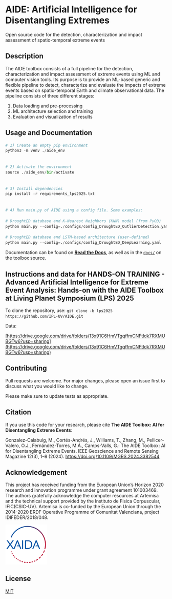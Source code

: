# AIDE: Artificial Intelligence for Disentangling Extremes
Open source code for the detection, characterization and impact assessment of spatio-temporal extreme events

## Description
The AIDE toolbox consists of a full pipeline for the detection, characterization and impact assessment of extreme events using ML and computer vision tools. Its purpose is to provide an ML-based generic and flexible pipeline to detect, characterize and evaluate the impacts of extreme events based on spatio-temporal Earth and climate observational data. The pipeline consists of three different stages:

1) Data loading and pre-processing
2) ML architecture selection and training
3) Evaluation and visualization of results

## Usage and Documentation
```python
# 1) Create an empty pip environment
python3 -m venv ./aide_env 


# 2) Activate the environment
source ./aide_env/bin/activate


# 3) Install dependencies
pip install -r requirements_lps2025.txt


# 4) Run main.py of AIDE using a config file. Some examples:

# DroughtED database and K-Nearest Neighbors (KNN) model (from PyOD) 
python main.py --config=./configs/config_DroughtED_OutlierDetection.yaml

# DroughtED database and LSTM-based architecture (user-defined) 
python main.py --config=./configs/config_DroughtED_DeepLearning.yaml
```

Documentation can be found on [**Read the Docs**](http://aidextremes.readthedocs.org/en/latest), as well as in the [`docs/`](https://github.com/IPL-UV/AIDE/tree/main/docs) on the toolbox source.

## Instructions and data for HANDS-ON TRAINING - Advanced Artificial Intelligence for Extreme Event Analysis: Hands-on with the AIDE Toolbox at Living Planet Symposium (LPS) 2025

To clone the repository, use: ```git clone -b lps2025 https://github.com/IPL-UV/AIDE.git```

Data:

[https://drive.google.com/drive/folders/13x91C6HmVTgqffmCNFtldk7RXMUBGTw6?usp=sharing](https://drive.google.com/drive/folders/13x91C6HmVTgqffmCNFtldk7RXMUBGTw6?usp=sharing)

## Contributing
Pull requests are welcome. For major changes, please open an issue first to discuss what you would like to change.

Please make sure to update tests as appropriate.

## Citation
If you use this code for your research, please cite **The AIDE Toolbox: AI for Disentangling Extreme Events**:

Gonzalez-Calabuig, M., Cortés-Andrés, J., Williams, T., Zhang, M., Pellicer-Valero, O.J., Fernández-Torres, M.Á., Camps-Valls, G.: The AIDE Toolbox: AI for Disentangling Extreme Events. IEEE Geoscience and Remote Sensing Magazine 12(3), 1–8 (2024). https://doi.org/10.1109/MGRS.2024.3382544

## Acknowledgement
This project has received funding from the European Union’s Horizon 2020 research and innovation programme under grant agreement 101003469. The authors gratefully acknowledge the computer resources at Artemisa and the technical support provided by the Instituto de Fisica Corpuscular, IFIC(CSIC-UV). Artemisa is co-funded by the European Union through the 2014-2020 ERDF Operative Programme of Comunitat Valenciana, project IDIFEDER/2018/048. 

[<img src="AIDE/tutorials/imgs/xaida_logo.png" width="130" />](AIDE/tutorials/imgs/xaida_logo.png)

## License
[MIT](https://choosealicense.com/licenses/mit/)
